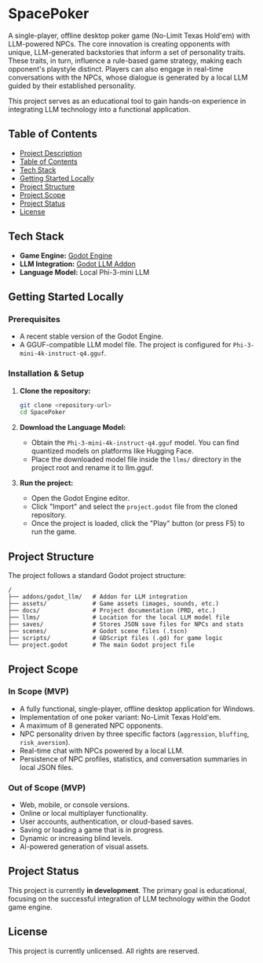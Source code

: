# SpacePoker

A single-player, offline desktop poker game (No-Limit Texas Hold'em) with LLM-powered NPCs. The core innovation is creating opponents with unique, LLM-generated backstories that inform a set of personality traits. These traits, in turn, influence a rule-based game strategy, making each opponent's playstyle distinct. Players can also engage in real-time conversations with the NPCs, whose dialogue is generated by a local LLM guided by their established personality.

This project serves as an educational tool to gain hands-on experience in integrating LLM technology into a functional application.

## Table of Contents
- [Project Description](#spacepoker)
- [Table of Contents](#table-of-contents)
- [Tech Stack](#tech-stack)
- [Getting Started Locally](#getting-started-locally)
- [Project Structure](#project-structure)
- [Project Scope](#project-scope)
- [Project Status](#project-status)
- [License](#license)

## Tech Stack
- **Game Engine:** [Godot Engine](https://godotengine.org/)
- **LLM Integration:** [Godot LLM Addon](https://github.com/Adriankhl/godot-llm)
- **Language Model:** Local Phi-3-mini LLM

## Getting Started Locally

### Prerequisites
- A recent stable version of the Godot Engine.
- A GGUF-compatible LLM model file. The project is configured for `Phi-3-mini-4k-instruct-q4.gguf`.

### Installation & Setup
1.  **Clone the repository:**
    ```sh
    git clone <repository-url>
    cd SpacePoker
    ```
2.  **Download the Language Model:**
    - Obtain the `Phi-3-mini-4k-instruct-q4.gguf` model. You can find quantized models on platforms like Hugging Face.
    - Place the downloaded model file inside the `llms/` directory in the project root and rename it to llm.gguf.

3.  **Run the project:**
    - Open the Godot Engine editor.
    - Click "Import" and select the `project.godot` file from the cloned repository.
    - Once the project is loaded, click the "Play" button (or press F5) to run the game.

## Project Structure
The project follows a standard Godot project structure:
```
/
├── addons/godot_llm/   # Addon for LLM integration
├── assets/             # Game assets (images, sounds, etc.)
├── docs/               # Project documentation (PRD, etc.)
├── llms/               # Location for the local LLM model file
├── saves/              # Stores JSON save files for NPCs and stats
├── scenes/             # Godot scene files (.tscn)
├── scripts/            # GDScript files (.gd) for game logic
└── project.godot       # The main Godot project file
```

## Project Scope

### In Scope (MVP)
- A fully functional, single-player, offline desktop application for Windows.
- Implementation of one poker variant: No-Limit Texas Hold'em.
- A maximum of 8 generated NPC opponents.
- NPC personality driven by three specific factors (`aggression`, `bluffing`, `risk_aversion`).
- Real-time chat with NPCs powered by a local LLM.
- Persistence of NPC profiles, statistics, and conversation summaries in local JSON files.

### Out of Scope (MVP)
- Web, mobile, or console versions.
- Online or local multiplayer functionality.
- User accounts, authentication, or cloud-based saves.
- Saving or loading a game that is in progress.
- Dynamic or increasing blind levels.
- AI-powered generation of visual assets.

## Project Status
This project is currently **in development**. The primary goal is educational, focusing on the successful integration of LLM technology within the Godot game engine.

## License
This project is currently unlicensed. All rights are reserved.
